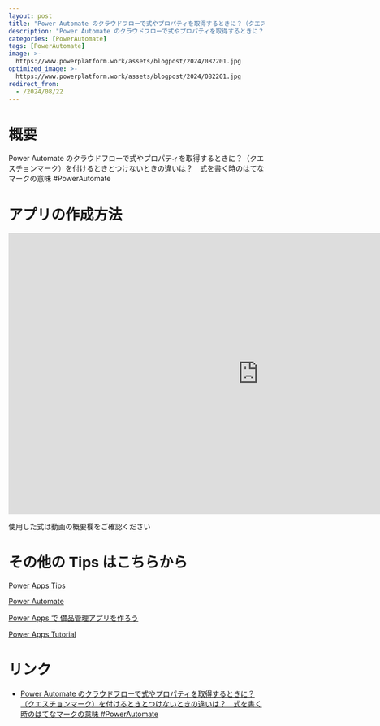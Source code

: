 ```yaml
---
layout: post
title: "Power Automate のクラウドフローで式やプロパティを取得するときに？（クエスチョンマーク）を付けるときとつけないときの違いは？　式を書く時のはてなマークの意味 #PowerAutomate"
description: "Power Automate のクラウドフローで式やプロパティを取得するときに？（クエスチョンマーク）を付けるときとつけないときの違いは？　式を書く時のはてなマークの意味 #PowerAutomateを動画で分かりやすく解説"
categories: [PowerAutomate]
tags: [PowerAutomate]
image: >-
  https://www.powerplatform.work/assets/blogpost/2024/082201.jpg
optimized_image: >-
  https://www.powerplatform.work/assets/blogpost/2024/082201.jpg
redirect_from:
  - /2024/08/22
---
```



#  概要

Power Automate のクラウドフローで式やプロパティを取得するときに？（クエスチョンマーク）を付けるときとつけないときの違いは？　式を書く時のはてなマークの意味 #PowerAutomate


# アプリの作成方法

<iframe width="983" height="553" src="https://www.youtube.com/embed/0-G1fuE8UvI" title="YouTube video player" frameborder="0" allow="accelerometer; autoplay; clipboard-write; encrypted-media; gyroscope; picture-in-picture" allowfullscreen></iframe>


使用した式は動画の概要欄をご確認ください


# その他の Tips はこちらから

[Power Apps Tips](https://www.youtube.com/watch?v=VrAQf3JQ7yM&list=PLVhFi1fb3DqakSLVMn22DDcySXh9jtzi- )


[Power Automate](https://www.youtube.com/watch?v=-YnJYT0ASEM&list=PLVhFi1fb3Dqbzic6GieqnLFgD3aTj-eHA)


[Power Apps で 備品管理アプリを作ろう](https://www.youtube.com/playlist?list=PLVhFi1fb3DqZM3HKb8Hea6XEL96990Fyn)


[Power Apps Tutorial](https://www.youtube.com/playlist?list=PLVhFi1fb3DqalxpL974VvAJvV4iWoSbe_)


# リンク


- [Power Automate のクラウドフローで式やプロパティを取得するときに？（クエスチョンマーク）を付けるときとつけないときの違いは？　式を書く時のはてなマークの意味 #PowerAutomate](https://www.youtube.com/watch?v=0-G1fuE8UvI)

